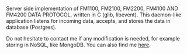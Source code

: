 Server side implementation of FM1100, FM2100, FM2200, FM4100 AND FM4200 DATA
PROTOCOL, written in C (glib, libevent). This daemon-like application listens for incoming data, accepts, and stores the data in database (Postgres).

Do not hesitate to contact me if any modification is needed, for example storing in NoSQL, like MongoDB. You can also find me [here](https://www.linkedin.com/in/bayramk).

